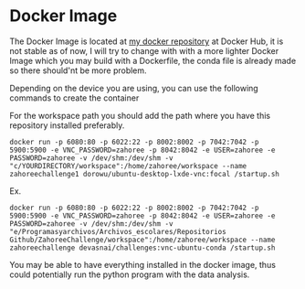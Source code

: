 # Docker Image

The Docker Image is located at [my docker repository](https://hub.docker.com/repository/docker/devasnai/challenges/general) at Docker Hub, it is not stable as of now, I will try to change with with a more lighter Docker Image which you may build with a Dockerfile, the conda file is already made so there should'nt be more problem.


Depending on the device you are using, you can use the following commands to create the container

For the workspace path you should add the path where you have this repository installed preferably.
```
docker run -p 6080:80 -p 6022:22 -p 8002:8002 -p 7042:7042 -p 5900:5900 -e VNC_PASSWORD=zahoree -p 8042:8042 -e USER=zahoree -e PASSWORD=zahoree -v /dev/shm:/dev/shm -v "c/YOURDIRECTORY/workspace":/home/zahoree/workspace --name zahoreechallenge1 dorowu/ubuntu-desktop-lxde-vnc:focal /startup.sh
```
Ex.
```
docker run -p 6080:80 -p 6022:22 -p 8002:8002 -p 7042:7042 -p 5900:5900 -e VNC_PASSWORD=zahoree -p 8042:8042 -e USER=zahoree -e PASSWORD=zahoree -v /dev/shm:/dev/shm -v "e/Programasyarchivos/Archivos_escolares/Repositorios Github/ZahoreeChallenge/workspace":/home/zahoree/workspace --name zahoreechallenge devasnai/challenges:vnc-ubuntu-conda /startup.sh
```

You may be able to have everything installed in the docker image, thus could potentially run the python program with the data analysis.
